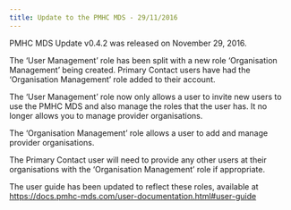 ```yaml
---
title: Update to the PMHC MDS - 29/11/2016
---
```


<p>PMHC MDS Update v0.4.2 was released on November 29, 2016.</p>
<p>The ‘User Management’ role has been split with a new role ‘Organisation Management’ being created. Primary Contact users have had the ‘Organisation Management’ role added to their account.</p> 
<p>The ‘User Management’ role now only allows a user to invite new users to use the PMHC MDS and also manage the roles that the user has. It no longer allows you to manage provider organisations.</p>
<p>The ‘Organisation Management’ role allows a user to add and manage provider organisations.</p>
<p>The Primary Contact user will need to provide any other users at their organisations with the ‘Organisation Management’ role if appropriate.</p>
<p>The user guide has been updated to reflect these roles, available at <a href="https://docs.pmhc-mds.com/user-documentation.html#user-guide">https://docs.pmhc-mds.com/user-documentation.html#user-guide</a></p>
